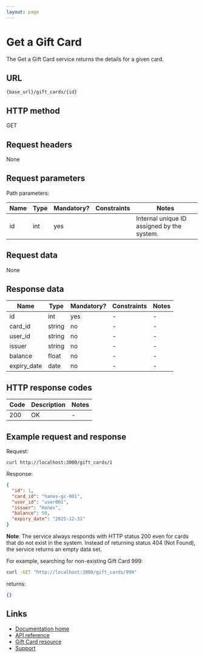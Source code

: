 ```yaml
---
layout: page
---
```


# Get a Gift Card

The Get a Gift Card service returns the details for a given card.

## URL

```shell
{base_url}/gift_cards/{id}
```

## HTTP method

GET

## Request headers

None

## Request parameters

Path parameters:

| Name          | Type          | Mandatory? | Constraints     | Notes |
| ------------- | ------------- | ---        | ---             | ---   |
| id            | int           | yes        |                 | Internal unique ID assigned by the system. |

## Request data

None

## Response data

| Name          | Type          | Mandatory? | Constraints     | Notes |
| ------------- | ------------- | ---        | ---             | ---   |
| id            | int           | yes        | -               | -     |
| card_id       | string        | no         | -               | -     |
| user_id       | string        | no         | -               | -     |
| issuer        | string        | no         | -               | -     |
| balance       | float          | no         | -               | -     |
| expiry_date   | date          | no         | -               | -     |

## HTTP response codes

| Code          | Description   | Notes |
| ------------- | ------------- | ---   |
| 200           | OK            | -     |

## Example request and response

Request:

```shell
curl http://localhost:3000/gift_cards/1
```

Response:

```json
{
  "id": 1,
  "card_id": "hanes-gc-001",
  "user_id": "user001",
  "issuer": "Hanes",
  "balance": 50,
  "expiry_date": "2025-12-31"
}
```

**Note**: The service always responds with HTTP status 200 even for cards that do not exist in the system. Instead of returning status 404 (Not Found), the service returns an empty data set.

For example, searching for non-existing Gift Card 999:

```bash
curl -GET "http://localhost:3000/gift_cards/999"
```

returns:

```json
{}
```

## Links

* [Documentation home](../../index.md)
* [API reference](../index.md)
* [Gift Card resource](index.md)
* [Support](mailto:support@example.com)